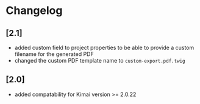 # Changelog

## [2.1]

- added custom field to project properties to be able to provide a custom filename for the generated PDF
- changed the custom PDF template name to `custom-export.pdf.twig`

## [2.0]

- added compatability for Kimai version >= 2.0.22
